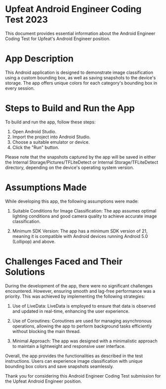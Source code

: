 # Upfeat Android Engineer Coding Test 2023
This document provides essential information about the Android Engineer Coding Test for Upfeat's Android Engineer position.

# App Description
This Android application is designed to demonstrate image classification using a custom bounding box, as well as saving snapshots to the device's storage. The app offers unique colors for each category's bounding box in every session.

# Steps to Build and Run the App
To build and run the app, follow these steps:

1) Open Android Studio.
2) Import the project into Android Studio.
3) Choose a suitable emulator or device.
4) Click the "Run" button.

Please note that the snapshots captured by the app will be saved in either the Internal Storage/Pictures/TFLiteDetect or Internal Storage/TFLiteDetect directory, depending on the device's operating system version.

# Assumptions Made
While developing this app, the following assumptions were made:

1) Suitable Conditions for Image Classification: The app assumes optimal lighting conditions and good camera quality to achieve accurate image classification.

2) Minimum SDK Version: The app has a minimum SDK version of 21, meaning it is compatible with Android devices running Android 5.0 (Lollipop) and above.

# Challenges Faced and Their Solutions
During the development of the app, there were no significant challenges encountered. However, ensuring smooth and lag-free performance was a priority. This was achieved by implementing the following strategies:

1) Use of LiveData: LiveData is employed to ensure that data is observed and updated in real-time, enhancing the user experience.

2) Use of Coroutines: Coroutines are used for managing asynchronous operations, allowing the app to perform background tasks efficiently without blocking the main thread.

3) Minimal Approach: The app was designed with a minimalistic approach to maintain a lightweight and responsive user interface.

Overall, the app provides the functionalities as described in the test instructions. Users can experience image classification with unique bounding box colors and save snapshots seamlessly.

Thank you for considering this Android Engineer Coding Test submission for the Upfeat Android Engineer position.